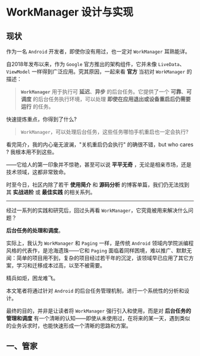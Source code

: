 # WorkManager 设计与实现

## 现状

作为一名 `Android` 开发者，即使你没有用过，也一定对 `WorkManager` 耳熟能详。

自2018年发布以来，作为 `Google` 官方推出的架构组件，它并未像 `LiveData`、`ViewModel` 一样得到广泛应用。究其原因，一起来看 **官方** 当初对 `WorkManager` 的描述：

> **`WorkManager`** 用于执行可 **延迟**、**异步** 的后台任务。它提供了一个 **可靠**、**可调度** 的后台任务执行环境，可以处理 **即使在应用退出或设备重启后仍需要运行** 的任务。

快速提炼重点，你得到了什么?

> `WorkManager`，可以处理后台任务，这些任务哪怕手机重启也一定会执行?

看完简介，我的内心毫无波澜，"关机重启仍会执行" 的确很不错，but who cares ? 我根本用不到这些。

——它给人的第一印象并不惊艳，甚至可以说 **平平无奇** ，无论是相亲市场，还是技术领域，这都非常致命。

时至今日，社区内除了若干 **使用简介** 和 **源码分析** 的博客单篇，我们仍无法找到其 **实战进阶** 或 **最佳实践** 的相关系列。

---

经过一系列的实践和研究后，回过头再看 `WorkManager`，它究竟被用来解决什么问题？

**后台任务的处理和调度**。

实际上，我认为 `WorkManager` 和 `Paging` 一样，是传统 `Android` 领域内学院派编程风格的代表作，是沧海遗珠——它和 `Paging` 面临着同样困境，难以推广、默默无闻：简单的项目用不到，复杂的项目经过若干年的沉淀，该领域早已应用了其它方案，学习和迁移成本过高，以至不被需要。

精兵如炬，困龙难飞。

本文笔者将通过针对 `Android` 的后台任务管理机制，进行一个系统性的分析和设计。

最终的目的，并非是让读者将 `WorkManager` 强行引入和使用，而是对 **后台任务的管理和调度** 有一个清晰的认知——即使从未使用过，在将来的某一天，遇到类似的业务诉求时，也能快速形成一个清晰的思路和方案。

## 一、管家
